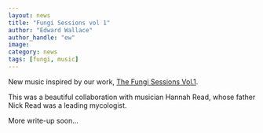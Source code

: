 ```yaml
---
layout: news
title: "Fungi Sessions vol 1"
author: "Edward Wallace"
author_handle: "ew"
image: 
category: news
tags: [fungi, music]
---
```



New music inspired by our work, [The Fungi Sessions Vol.1](https://www.hannahread.com/the-fungi-sessions).

This was a beautiful collaboration with musician Hannah Read, whose father Nick Read was a leading mycologist.

More write-up soon...
